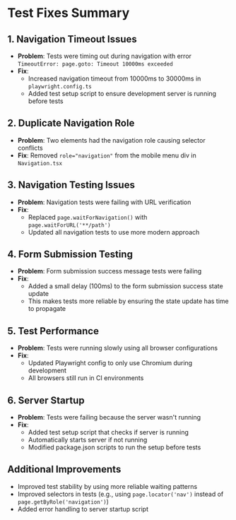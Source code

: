 # Test Fixes Summary

## 1. Navigation Timeout Issues
- **Problem**: Tests were timing out during navigation with error `TimeoutError: page.goto: Timeout 10000ms exceeded`
- **Fix**: 
  - Increased navigation timeout from 10000ms to 30000ms in `playwright.config.ts`
  - Added test setup script to ensure development server is running before tests

## 2. Duplicate Navigation Role
- **Problem**: Two elements had the navigation role causing selector conflicts
- **Fix**: Removed `role="navigation"` from the mobile menu div in `Navigation.tsx`

## 3. Navigation Testing Issues
- **Problem**: Navigation tests were failing with URL verification
- **Fix**: 
  - Replaced `page.waitForNavigation()` with `page.waitForURL('**/path')` 
  - Updated all navigation tests to use more modern approach

## 4. Form Submission Testing
- **Problem**: Form submission success message tests were failing
- **Fix**:
  - Added a small delay (100ms) to the form submission success state update
  - This makes tests more reliable by ensuring the state update has time to propagate

## 5. Test Performance
- **Problem**: Tests were running slowly using all browser configurations
- **Fix**:
  - Updated Playwright config to only use Chromium during development
  - All browsers still run in CI environments

## 6. Server Startup
- **Problem**: Tests were failing because the server wasn't running
- **Fix**:
  - Added test setup script that checks if server is running
  - Automatically starts server if not running
  - Modified package.json scripts to run the setup before tests

## Additional Improvements
- Improved test stability by using more reliable waiting patterns
- Improved selectors in tests (e.g., using `page.locator('nav')` instead of `page.getByRole('navigation')`)
- Added error handling to server startup script